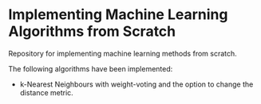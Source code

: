 # Implementing Machine Learning Algorithms from Scratch
Repository for implementing machine learning methods from scratch.

The following algorithms have been implemented:
* k-Nearest Neighbours with weight-voting and the option to change the distance metric.
